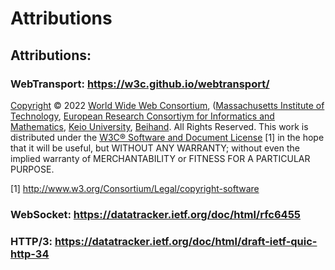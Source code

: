 # Attributions

## Attributions:

### WebTransport: https://w3c.github.io/webtransport/
[Copyright](http://www.w3.org/Consortium/Legal/ipr-notice) © 2022 [World Wide Web Consortium](http://www.w3.org/), ([Massachusetts Institute of Technology](http://www.lcs.mit.edu/), [European Research Consortiym for Informatics and Mathematics](http://www.ercim.org/), [Keio University](http://www.keio.ac.jp/), [Beihand](http://ev.buaa.edu.cn/). All Rights Reserved. This work is distributed under the [W3C® Software and Document License](http://www.w3.org/Consortium/Legal/copyright-software) [1] in the hope that it will be useful, but WITHOUT ANY WARRANTY; without even the implied warranty of MERCHANTABILITY or FITNESS FOR A PARTICULAR PURPOSE.

[1] http://www.w3.org/Consortium/Legal/copyright-software

### WebSocket: https://datatracker.ietf.org/doc/html/rfc6455

### HTTP/3: https://datatracker.ietf.org/doc/html/draft-ietf-quic-http-34

